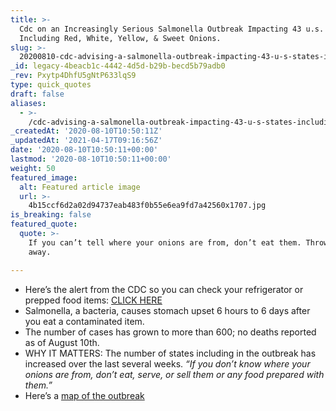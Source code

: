 ```yaml
---
title: >-
  Cdc on an Increasingly Serious Salmonella Outbreak Impacting 43 u.s. States
  Including Red, White, Yellow, & Sweet Onions.
slug: >-
  20200810-cdc-advising-a-salmonella-outbreak-impacting-43-u-s-states-including-red-white-yellow-sweet-onions
_id: legacy-4beacb1c-4442-4d5d-b29b-becd5b79adb0
_rev: Pxytp4DhfU5gNtP633lqS9
type: quick_quotes
draft: false
aliases:
  - >-
    /cdc-advising-a-salmonella-outbreak-impacting-43-u-s-states-including-red-white-yellow-sweet-onions/
_createdAt: '2020-08-10T10:50:11Z'
_updatedAt: '2021-04-17T09:16:56Z'
date: '2020-08-10T10:50:11+00:00'
lastmod: '2020-08-10T10:50:11+00:00'
weight: 50
featured_image:
  alt: Featured article image
  url: >-
    4b15ccf6d2a02d94737eab483f0b55e6ea9fd7a42560x1707.jpg
is_breaking: false
featured_quote:
  quote: >-
    If you can’t tell where your onions are from, don’t eat them. Throw them
    away.

---
```

* Here’s the alert from the CDC so you can check your refrigerator or prepped food items: [CLICK HERE](https://www.cdc.gov/salmonella/newport-07-20/index.html)
* Salmonella, a bacteria, causes stomach upset 6 hours to 6 days after you eat a contaminated item.
* The number of cases has grown to more than 600; no deaths reported as of August 10th.
* WHY IT MATTERS: The number of states including in the outbreak has increased over the last several weeks. _“If you don’t know where your onions are from, don’t eat, serve, or sell them or any food prepared with them.”_
* Here’s a [map of the outbreak](https://www.cdc.gov/salmonella/newport-07-20/map.html)